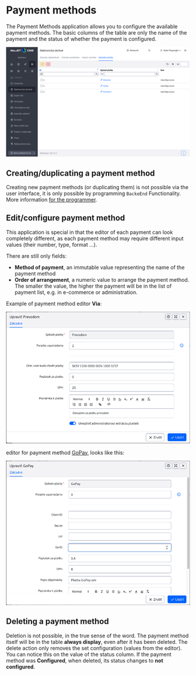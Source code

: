 # Payment methods

The Payment Methods application allows you to configure the available payment methods. The basic columns of the table are only the name of the payment and the status of whether the payment is configured.

![](datatable.png)

## Creating/duplicating a payment method

Creating new payment methods (or duplicating them) is not possible via the user interface, it is only possible by programming `BackeEnd` Functionality. More information [for the programmer](../../../../custom-apps/apps/eshop/payment-methods/README.md).

## Edit/configure payment method

This application is special in that the editor of each payment can look completely different, as each payment method may require different input values (their number, type, format ...).

There are still only fields:
- **Method of payment**, an immutable value representing the name of the payment method
- **Order of arrangement**, a numeric value to arrange the payment method. The smaller the value, the higher the payment will be in the list of payment list, e.g. in e-commerce or administration.

Example of payment method editor **Via**:

![](editor_A.png)

editor for payment method [GoPay](https://www.gopay.com), looks like this:

![](editor_B.png)

## Deleting a payment method

Deletion is not possible, in the true sense of the word. The payment method itself will be in the table **always display**, even after it has been deleted. The delete action only removes the set configuration (values from the editor). You can notice this on the value of the status column. If the payment method was **Configured**, when deleted, its status changes to **not configured**.
